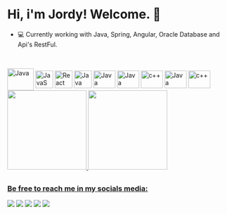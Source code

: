 # Hi, i'm Jordy! Welcome. 👋
- 💻 Currently working with Java, Spring, Angular, Oracle Database and Api's RestFul.
##
  
  <div style="display: inline_block"><br>
  <img align="center" alt="Java" height="50" width="60" src="https://cdn.jsdelivr.net/gh/devicons/devicon/icons/java/java-original-wordmark.svg">
  <img align="center" alt="JavaS" height="40" width="40" src="https://cdn.jsdelivr.net/gh/devicons/devicon/icons/javascript/javascript-original.svg">
  <img align="center" alt="React" height="40" width="40" src="https://cdn.jsdelivr.net/gh/devicons/devicon/icons/react/react-original.svg">
  <img align="center" alt="Java" height="40" width="40" src="https://cdn.jsdelivr.net/gh/devicons/devicon/icons/python/python-original.svg">
  <img align="center" alt="Java" height="40" width="50" src="https://cdn.jsdelivr.net/gh/devicons/devicon/icons/html5/html5-original.svg">
  <img align="center" alt="Java" height="40" width="50" src="https://cdn.jsdelivr.net/gh/devicons/devicon/icons/css3/css3-original.svg">
  <img align="center" alt="c++" height="40" width="50" src="https://cdn.jsdelivr.net/gh/devicons/devicon/icons/cplusplus/cplusplus-original.svg">
  <img align="center" alt="Java" height="40" width="50" src="https://cdn.jsdelivr.net/gh/devicons/devicon/icons/c/c-original.svg">
  <img align="center" alt="c++" height="40" width="50" src="https://cdn.jsdelivr.net/gh/devicons/devicon/icons/spring/spring-original.svg">
</div>

<div>
  <a href="https://github.com/JordyLimaEng">
  <img height="180em" src="https://github-readme-stats.vercel.app/api?username=JordyLimaEng&show_icons=true&theme=github_dark&include_all_commits=true&count_private=true"/>
  <img height="180em" src="https://github-readme-stats.vercel.app/api/top-langs/?username=JordyLimaEng&layout=compact&langs_count=7&theme=github_dark"/>
</div>
  
##
### Be free to reach me in my socials media:
<div>
  <a href="https://www.youtube.com/channel/UCwLERMtLGMArP0J8kBixFQA" target="_blank"><img src="https://img.shields.io/badge/YouTube-FF0000?style=for-the-badge&logo=youtube&logoColor=white" target="_blank"></a>
 	<a href="https://www.twitch.tv/paaraiba" target="_blank"><img src="https://img.shields.io/badge/Twitch-9146FF?style=for-the-badge&logo=twitch&logoColor=white" target="_blank"></a>
 <a href="https://discord.gg/nwZPh3a6rx" target="_blank"><img src="https://img.shields.io/badge/Discord-7289DA?style=for-the-badge&logo=discord&logoColor=white" target="_blank"></a> 
  <a href = "mailto:jordylima51@gmail.com"><img src="https://img.shields.io/badge/-Gmail-%23333?style=for-the-badge&logo=gmail&logoColor=white" target="_blank"></a>
  <a href="https://www.linkedin.com/in/jordy-lima-a9aa55137/" target="_blank"><img src="https://img.shields.io/badge/-LinkedIn-%230077B5?style=for-the-badge&logo=linkedin&logoColor=white" target="_blank"></a> 
</div>
